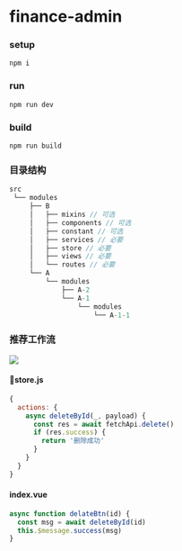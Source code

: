 # finance-admin

### setup

`npm i`


### run

`npm run dev`



### build

`npm run build`


### 目录结构
```js
src
 └── modules
     ├── B
     │   ├── mixins // 可选
     │   ├── components // 可选
     │   ├── constant // 可选
     │   ├── services // 必要
     │   ├── store // 必要
     │   ├── views // 必要
     │   └── routes // 必要
     └── A
         └── modules
             ├── A-2
             └── A-1
                 └── modules
                     └── A-1-1
```

### 推荐工作流
![](https://i.loli.net/2020/08/17/zB6nYD9JCAiG7j4.png)
#### store.js
```js
{
  actions: {
    async deleteById(_, payload) {
      const res = await fetchApi.delete()
      if (res.success) {
        return '删除成功'
      }
    }
  }
}
```
#### index.vue
```js
async function delateBtn(id) {
  const msg = await deleteById(id)
  this.$message.success(msg)
}
```
